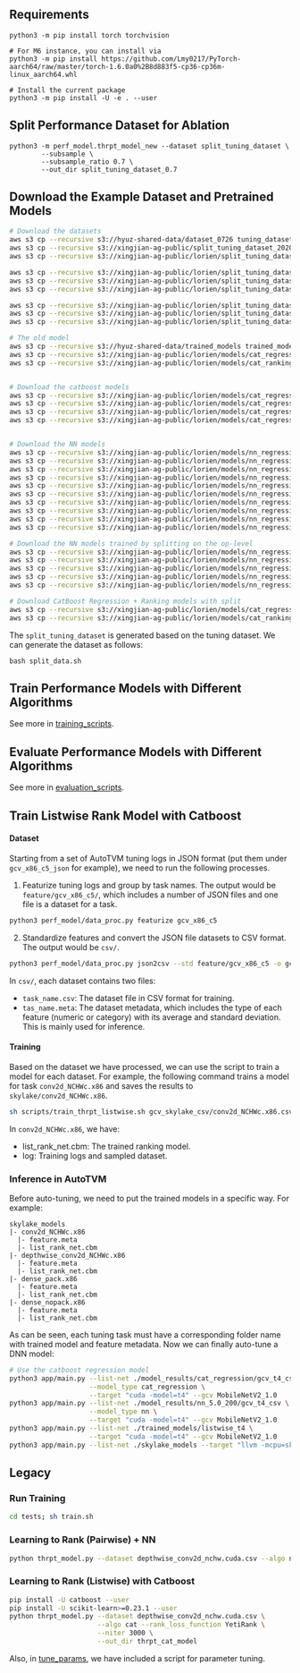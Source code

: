 ## Requirements

```
python3 -m pip install torch torchvision

# For M6 instance, you can install via
python3 -m pip install https://github.com/Lmy0217/PyTorch-aarch64/raw/master/torch-1.6.0a0%2B8d883f5-cp36-cp36m-linux_aarch64.whl

# Install the current package
python3 -m pip install -U -e . --user 
```

## Split Performance Dataset for Ablation

```
python3 -m perf_model.thrpt_model_new --dataset split_tuning_dataset \
        --subsample \
        --subsample_ratio 0.7 \
        --out_dir split_tuning_dataset_0.7
```

## Download the Example Dataset and Pretrained Models

```bash
# Download the datasets
aws s3 cp --recursive s3://hyuz-shared-data/dataset_0726 tuning_dataset
aws s3 cp --recursive s3://xingjian-ag-public/split_tuning_dataset_20200920 split_tuning_dataset
aws s3 cp --recursive s3://xingjian-ag-public/lorien/split_tuning_dataset_op_20201004 split_tuning_dataset_op

aws s3 cp --recursive s3://xingjian-ag-public/lorien/split_tuning_dataset_0.3_20201001 split_tuning_dataset_0.3
aws s3 cp --recursive s3://xingjian-ag-public/lorien/split_tuning_dataset_0.5_20201001 split_tuning_dataset_0.5
aws s3 cp --recursive s3://xingjian-ag-public/lorien/split_tuning_dataset_0.7_20201001 split_tuning_dataset_0.7

aws s3 cp --recursive s3://xingjian-ag-public/lorien/split_tuning_dataset_op_0.3_20201005 split_tuning_dataset_op_0.3
aws s3 cp --recursive s3://xingjian-ag-public/lorien/split_tuning_dataset_op_0.5_20201005 split_tuning_dataset_op_0.5
aws s3 cp --recursive s3://xingjian-ag-public/lorien/split_tuning_dataset_op_0.7_20201005 split_tuning_dataset_op_0.7

# The old model
aws s3 cp --recursive s3://hyuz-shared-data/trained_models trained_models
aws s3 cp --recursive s3://xingjian-ag-public/lorien/models/cat_regression_20200923/ model_results/cat_regression
aws s3 cp --recursive s3://xingjian-ag-public/lorien/models/cat_ranking_20200923/ model_results/cat_ranking


# Download the catboost models
aws s3 cp --recursive s3://xingjian-ag-public/lorien/models/cat_regression_5000_split0.3_20201001/ model_results/cat_regression_split0.3
aws s3 cp --recursive s3://xingjian-ag-public/lorien/models/cat_regression_5000_split0.5_20201001/ model_results/cat_regression_split0.5
aws s3 cp --recursive s3://xingjian-ag-public/lorien/models/cat_regression_5000_split0.7_20201001/ model_results/cat_regression_split0.7
aws s3 cp --recursive s3://xingjian-ag-public/lorien/models/cat_regression_5000_split1_20201001/ model_results/cat_regression_split1


# Download the NN models
aws s3 cp --recursive s3://xingjian-ag-public/lorien/models/nn_regression_-1_1000_512_3_0.1_1_earlystop_20201001/ model_results/nn_regression_-1_1000_512_3_0.1_1_earlystop
aws s3 cp --recursive s3://xingjian-ag-public/lorien/models/nn_regression_2_1000_512_3_0.1_1_earlystop_20201001/ model_results/nn_regression_2_1000_512_3_0.1_1_earlystop
aws s3 cp --recursive s3://xingjian-ag-public/lorien/models/nn_regression_split0.3_-1_1000_512_3_0.1_0_20201002/ model_results/nn_regression_split0.3_-1_1000_512_3_0.1_0
aws s3 cp --recursive s3://xingjian-ag-public/lorien/models/nn_regression_split0.3_-1_1000_512_3_0.1_1_20201002/ model_results/nn_regression_split0.3_-1_1000_512_3_0.1_1
aws s3 cp --recursive s3://xingjian-ag-public/lorien/models/nn_regression_split0.5_-1_1000_512_3_0.1_0_20201002/ model_results/nn_regression_split0.5_-1_1000_512_3_0.1_0
aws s3 cp --recursive s3://xingjian-ag-public/lorien/models/nn_regression_split0.5_-1_1000_512_3_0.1_1_20201002/ model_results/nn_regression_split0.5_-1_1000_512_3_0.1_1
aws s3 cp --recursive s3://xingjian-ag-public/lorien/models/nn_regression_split0.7_-1_1000_512_3_0.1_0_20201002/ model_results/nn_regression_split0.7_-1_1000_512_3_0.1_0
aws s3 cp --recursive s3://xingjian-ag-public/lorien/models/nn_regression_split0.7_-1_1000_512_3_0.1_1_20201002/ model_results/nn_regression_split0.7_-1_1000_512_3_0.1_1
aws s3 cp --recursive s3://xingjian-ag-public/lorien/models/nn_regression_split1_-1_1000_512_3_0.1_0_20201002/ model_results/nn_regression_split1_-1_1000_512_3_0.1_0
aws s3 cp --recursive s3://xingjian-ag-public/lorien/models/nn_regression_split1_-1_1000_512_3_0.1_1_20201002/ model_results/nn_regression_split1_-1_1000_512_3_0.1_1

# Download the NN models trained by splitting on the op-level
aws s3 cp --recursive s3://xingjian-ag-public/lorien/models/nn_regression_op_new_split0.3_-1_1000_512_3_0.1_1_20201008/ model_results/nn_regression_op_new_split0.3_-1_1000_512_3_0.1_1
aws s3 cp --recursive s3://xingjian-ag-public/lorien/models/nn_regression_op_new_split0.5_-1_1000_512_3_0.1_1_20201008/ model_results/nn_regression_op_new_split0.5_-1_1000_512_3_0.1_1
aws s3 cp --recursive s3://xingjian-ag-public/lorien/models/nn_regression_op_new_split0.7_-1_1000_512_3_0.1_1_20201008/ model_results/nn_regression_op_new_split0.7_-1_1000_512_3_0.1_1
aws s3 cp --recursive s3://xingjian-ag-public/lorien/models/nn_regression_op_new_split1_-1_1000_512_3_0.1_1_20201008/ model_results/nn_regression_op_new_split1_-1_1000_512_3_0.1_1
aws s3 cp --recursive s3://xingjian-ag-public/lorien/models/nn_regression_op_new_split1_-1_1000_512_3_0.1_0_20201008/ model_results/nn_regression_op_new_split1_-1_1000_512_3_0.1_0

# Download CatBoost Regression + Ranking models with split
aws s3 cp --recursive s3://xingjian-ag-public/lorien/models/cat_regression_op_5000_split1_20201006 model_results/cat_regression_op_5000_split1
aws s3 cp --recursive s3://xingjian-ag-public/lorien/models/cat_ranking_op_5000_split1_20201006 model_results/cat_ranking_op_5000_split1
```

The `split_tuning_dataset` is generated based on the tuning dataset. We can generate the dataset as follows:
```
bash split_data.sh
```

## Train Performance Models with Different Algorithms 
See more in [training_scripts](./training_scripts).

## Evaluate Performance Models with Different Algorithms 
See more in [evaluation_scripts](./training_scripts).

## Train Listwise Rank Model with Catboost

#### Dataset

Starting from a set of AutoTVM tuning logs in JSON format (put them under `gcv_x86_c5_json` for example),
we need to run the following processes.

1. Featurize tuning logs and group by task names. The output would be `feature/gcv_x86_c5/`,
which includes a number of JSON files and one file is a dataset for a task.

```bash
python3 perf_model/data_proc.py featurize gcv_x86_c5
```

2. Standardize features and convert the JSON file datasets to CSV format.
The output would be `csv/`.

```bash
python3 perf_model/data_proc.py json2csv --std feature/gcv_x86_c5 -o gcv_skylake_csv
```

In `csv/`, each dataset contains two files:
- `task_name.csv`: The dataset file in CSV format for training.
- `tas_name.meta`: The dataset metadata, which includes the type of each feature (numeric or category) with its average and standard deviation. This is mainly used for inference.

#### Training

Based on the dataset we have processed, we can use the script to train a model for each dataset.
For example, the following command trains a model for task `conv2d_NCHWc.x86` and saves the results to `skylake/conv2d_NCHWc.x86`.

```bash
sh scripts/train_thrpt_listwise.sh gcv_skylake_csv/conv2d_NCHWc.x86.csv skylake
```

In `conv2d_NCHWc.x86`, we have:
- list_rank_net.cbm: The trained ranking model.
- log: Training logs and sampled dataset.

### Inference in AutoTVM

Before auto-tuning, we need to put the trained models in a specific way. For example:

```
skylake_models
|- conv2d_NCHWc.x86
  |- feature.meta
  |- list_rank_net.cbm
|- depthwise_conv2d_NCHWc.x86
  |- feature.meta
  |- list_rank_net.cbm
|- dense_pack.x86
  |- feature.meta
  |- list_rank_net.cbm
|- dense_nopack.x86
  |- feature.meta
  |- list_rank_net.cbm
```

As can be seen, each tuning task must have a corresponding folder name with trained model and feature metadata.
Now we can finally auto-tune a DNN model:

```bash
# Use the catboost regression model
python3 app/main.py --list-net ./model_results/cat_regression/gcv_t4_csv \
                    --model_type cat_regression \
                    --target "cuda -model=t4" --gcv MobileNetV2_1.0
python3 app/main.py --list-net ./model_results/nn_5.0_200/gcv_t4_csv \
                    --model_type nn \
                    --target "cuda -model=t4" --gcv MobileNetV2_1.0
python3 app/main.py --list-net ./trained_models/listwise_t4 \
                    --target "cuda -model=t4" --gcv MobileNetV2_1.0
python3 app/main.py --list-net ./skylake_models --target "llvm -mcpu=skylake-avx512" --gcv MobileNetV2_1.0
```

## Legacy

### Run Training

```bash
cd tests; sh train.sh
```


### Learning to Rank (Pairwise) + NN

```bash
python thrpt_model.py --dataset depthwise_conv2d_nchw.cuda.csv --algo nn --gpus 0 --out_dir thrpt_nn_model
```

### Learning to Rank (Listwise) with Catboost

```bash
pip install -U catboost --user
pip install -U scikit-learn>=0.23.1 --user
python thrpt_model.py --dataset depthwise_conv2d_nchw.cuda.csv \
                      --algo cat --rank_loss_function YetiRank \
                      --niter 3000 \
                      --out_dir thrpt_cat_model
```

Also, in [tune_params](tune_params), we have included a script for parameter tuning.


